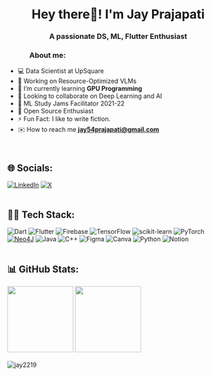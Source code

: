
<h1 align="center">Hey there👋! I'm Jay Prajapati </h1>
<h3 align="center">A passionate DS, ML, Flutter Enthusiast</h3>

<h3 style="left: 50px; position:relative;">About me:</h3>

- 💻 Data Scientist at UpSquare
- 👀 Working on Resource-Optimized VLMs
- 🌱 I’m currently learning **GPU Programming**
- 🤝 Looking to collaborate on Deep Learning and AI
- 🤖 ML Study Jams Facilitator 2021-22
- 🤠 Open Source Enthusiast 
- ⚡ Fun Fact: I like to write fiction.
- ✉️ How to reach me **jay54prajapati@gmail.com**

<br>

## 🌐 Socials:
[![LinkedIn](https://img.shields.io/badge/LinkedIn-%230077B5.svg?logo=linkedin&logoColor=white)](https://linkedin.com/in/Jay9122) [![X](https://img.shields.io/badge/X-%23000000.svg?logo=X&logoColor=white)](https://x.com/_jay_9122) <br><br>

## 👩‍💻 Tech Stack:
![Dart](https://img.shields.io/badge/dart-%230175C2.svg?style=flat&logo=dart&logoColor=white) ![Flutter](https://img.shields.io/badge/Flutter-%2302569B.svg?style=flat&logo=Flutter&logoColor=white) ![Firebase](https://img.shields.io/badge/firebase-%23039BE5.svg?style=flat&logo=firebase) ![TensorFlow](https://img.shields.io/badge/TensorFlow-%23FF6F00.svg?style=flat&logo=TensorFlow&logoColor=white) ![scikit-learn](https://img.shields.io/badge/scikit--learn-%23F7931E.svg?style=flat&logo=scikit-learn&logoColor=white) ![PyTorch](https://img.shields.io/badge/PyTorch-%23EE4C2C.svg?style=flat&logo=PyTorch&logoColor=white) [![Neo4J](https://img.shields.io/badge/Neo4j-008CC1?logo=neo4j&logoColor=white)](#)
 ![Java](https://img.shields.io/badge/java-%23ED8B00.svg?style=flat&logo=java&logoColor=white) ![C++](https://img.shields.io/badge/c++-%2300599C.svg?style=flat&logo=c%2B%2B&logoColor=white)  ![Figma](https://img.shields.io/badge/figma-%23F24E1E.svg?style=flat&logo=figma&logoColor=white) ![Canva](https://img.shields.io/badge/Canva-%2300C4CC.svg?style=flat&logo=Canva&logoColor=white) ![Python](https://img.shields.io/badge/python-3670A0?style=flat&logo=python&logoColor=ffdd54) ![Notion](https://img.shields.io/badge/Notion-%23000000.svg?style=flat&logo=notion&logoColor=white) <br><br>
## 📊 GitHub Stats:
<img src="https://github-readme-stats.vercel.app/api?username=jay2219&theme=highcontrast&hide_border=false&include_all_commits=true&count_private=true" height=150px>  <img src="https://github-readme-streak-stats.herokuapp.com/?user=jay2219&theme=highcontrast&hide_border=false" height=150px><br/><br>
<img src="https://komarev.com/ghpvc/?username=jay2219&label=visitors&color=blue&style=flat" alt="jay2219" />
